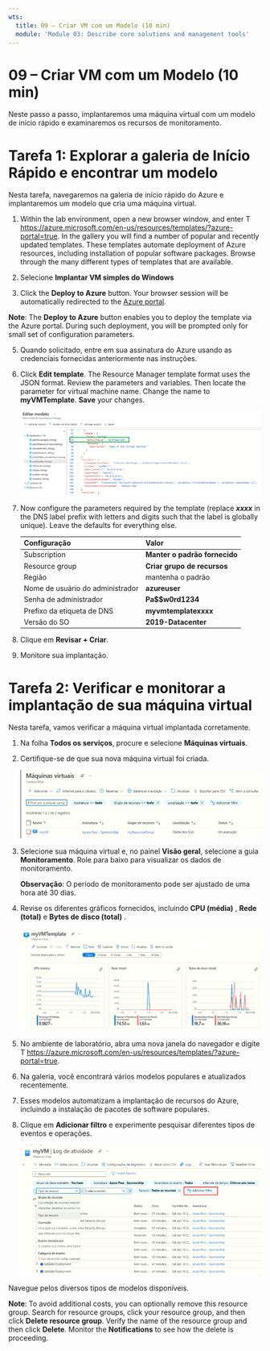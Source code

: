 ```yaml
---
wts:
  title: 09 – Criar VM com um Modelo (10 min)
  module: 'Module 03: Describe core solutions and management tools'
---
```

# <a name="09---create-a-vm-with-a-template-10-min"></a>09 – Criar VM com um Modelo (10 min)

Neste passo a passo, implantaremos uma máquina virtual com um modelo de início rápido e examinaremos os recursos de monitoramento.

# <a name="task-1-explore-the-quickstart-gallery-and-locate-a-template"></a>Tarefa 1: Explorar a galeria de Início Rápido e encontrar um modelo 

Nesta tarefa, navegaremos na galeria de início rápido do Azure e implantaremos um modelo que cria uma máquina virtual. 

1. Within the lab environment, open a new browser window, and enter T <ph id="ph1">https://azure.microsoft.com/en-us/resources/templates/?azure-portal=true</ph>. In the gallery you will find a number of popular and recently updated templates. These templates automate deployment of Azure resources, including installation of popular software packages. Browse through the many different types of templates that are available.

3. Selecione **Implantar VM simples do Windows**

4. Click the <bpt id="p1">**</bpt>Deploy to Azure<ept id="p1">**</ept> button. Your browser session will be automatically redirected to the <bpt id="p1">[</bpt>Azure portal<ept id="p1">](http://portal.azure.com/)</ept>.

  <bpt id="p1">**</bpt>Note<ept id="p1">**</ept>: The <bpt id="p2">**</bpt>Deploy to Azure<ept id="p2">**</ept> button enables you to deploy the template via the Azure portal. During such deployment, you will be prompted only for small set of configuration parameters. 

5. Quando solicitado, entre em sua assinatura do Azure usando as credenciais fornecidas anteriormente nas instruções.

6. Click <bpt id="p1">**</bpt>Edit template<ept id="p1">**</ept>. The Resource Manager template format uses the JSON format. Review the parameters and variables.  Then locate the parameter for virtual machine name. Change the name to <bpt id="p1">**</bpt>myVMTemplate<ept id="p1">**</ept>. <bpt id="p1">**</bpt>Save<ept id="p1">**</ept> your changes. 

    ![Captura de tela do modelo com a mudança de nome da VM em destaque.](../images/0901.png)

7. Now configure the parameters required by the template (replace <bpt id="p1">***</bpt>xxxx<ept id="p1">***</ept> in the DNS label prefix with letters and digits such that the label is globally unique). Leave the defaults for everything else. 

    | Configuração| Valor|
    |----|----|
    | Subscription | **Manter o padrão fornecido**|
    | Resource group | **Criar grupo de recursos** |
    | Região | mantenha o padrão  |
    | Nome de usuário do administrador | **azureuser** |
    | Senha de administrador | **Pa$$w0rd1234** |
    | Prefixo da etiqueta de DNS | **myvmtemplatexxxx** |
    | Versão do SO | **2019-Datacenter** |


9. Clique em **Revisar + Criar**.

10. Monitore sua implantação. 

# <a name="task-2-verify-and-monitor-your-virtual-machine-deployment"></a>Tarefa 2: Verificar e monitorar a implantação de sua máquina virtual

Nesta tarefa, vamos verificar a máquina virtual implantada corretamente. 

1. Na folha **Todos os serviços**, procure e selecione **Máquinas virtuais**.

2. Certifique-se de que sua nova máquina virtual foi criada. 

    ![Screenshot of the virtual machines page. The new VM is shown and running.](../images/0902.png)

3. Selecione sua máquina virtual e, no painel **Visão geral**, selecione a guia **Monitoramento**. Role para baixo para visualizar os dados de monitoramento.

    **Observação**: O período de monitoramento pode ser ajustado de uma hora até 30 dias.

4. Revise os diferentes gráficos fornecidos, incluindo **CPU (média)** , **Rede (total)** e **Bytes de disco (total)** . 

    ![Captura de tela dos gráficos de monitoramento da máquina virtual.](../images/0903.png)

5. No ambiente de laboratório, abra uma nova janela do navegador e digite T https://azure.microsoft.com/en-us/resources/templates/?azure-portal=true.

6. Na galeria, você encontrará vários modelos populares e atualizados recentemente.
7. Esses modelos automatizam a implantação de recursos do Azure, incluindo a instalação de pacotes de software populares. 

8. Clique em **Adicionar filtro** e experimente pesquisar diferentes tipos de eventos e operações. 

    ![Captura de tela da página Adicionar filtros com o tipo de evento selecionado.](../images/0904.png)

Navegue pelos diversos tipos de modelos disponíveis.

<bpt id="p1">**</bpt>Note<ept id="p1">**</ept>: To avoid additional costs, you can optionally remove this resource group. Search for resource groups, click your resource group, and then click <bpt id="p1">**</bpt>Delete resource group<ept id="p1">**</ept>. Verify the name of the resource group and then click <bpt id="p1">**</bpt>Delete<ept id="p1">**</ept>. Monitor the <bpt id="p1">**</bpt>Notifications<ept id="p1">**</ept> to see how the delete is proceeding.
